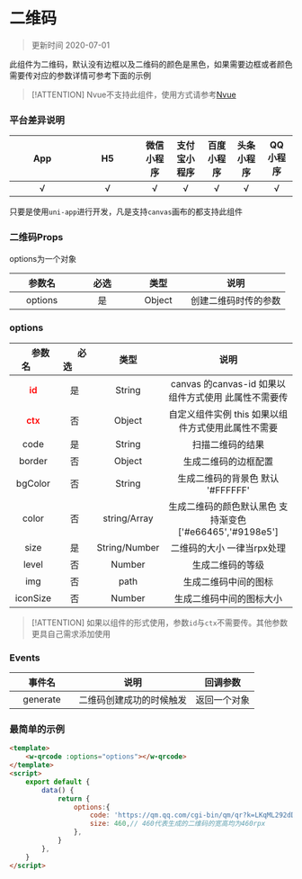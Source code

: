 # 二维码

> 更新时间 2020-07-01

此组件为二维码，默认没有边框以及二维码的颜色是黑色，如果需要边框或者颜色需要传对应的参数详情可参考下面的示例

> [!ATTENTION]
> Nvue不支持此组件，使用方式请参考[Nvue](/plugs/web/nvue/#Nvue)

### 平台差异说明

|&nbsp;&nbsp;&nbsp;&nbsp;&nbsp;&nbsp;&nbsp;&nbsp;App&nbsp;&nbsp;&nbsp;&nbsp;&nbsp;&nbsp;&nbsp;&nbsp; |&nbsp;&nbsp;&nbsp;&nbsp;&nbsp;&nbsp;&nbsp;&nbsp;&nbsp;H5&nbsp;&nbsp;&nbsp;&nbsp;&nbsp;&nbsp;&nbsp;&nbsp;&nbsp;|微信小程序|支付宝小程序|百度小程序|头条小程序|QQ小程序|
|:----:|:----:|:----: |:----:|:----: |:----: |:----:|
|√ |√  |√ |√ | √| √| √|

只要是使用`uni-app`进行开发，凡是支持`canvas`画布的都支持此组件

### 二维码Props

options为一个对象

|&nbsp;&nbsp;&nbsp;&nbsp;&nbsp;&nbsp;参数名&nbsp;&nbsp;&nbsp;&nbsp;&nbsp;&nbsp;|&nbsp;&nbsp;&nbsp;&nbsp;&nbsp;&nbsp;必选&nbsp;&nbsp;&nbsp;&nbsp;&nbsp;&nbsp;|&nbsp;&nbsp;&nbsp;&nbsp;&nbsp;&nbsp;类型&nbsp;&nbsp;&nbsp;&nbsp;&nbsp;&nbsp;|说明|
|:----:|:----:|:----:|:----:|
|options |是  |Object |创建二维码时传的参数 |

### options

|&nbsp;&nbsp;&nbsp;&nbsp;&nbsp;&nbsp;参数名&nbsp;&nbsp;&nbsp;&nbsp;&nbsp;&nbsp;|&nbsp;&nbsp;&nbsp;&nbsp;&nbsp;&nbsp;必选&nbsp;&nbsp;&nbsp;&nbsp;&nbsp;&nbsp;|类型|说明|
|:----:|:----:|:----:|:----:|
|<span style="color:red;font-weight: 600;">id</span> |是  |String |canvas 的canvas-id 如果以组件方式使用 此属性不需要传 |
|<span style="color:red;font-weight: 600;">ctx</span> |否  |Object | 自定义组件实例 this 如果以组件方式使用此属性不需要|
|code |是  |String | 扫描二维码的结果    |
|border |否  |Object | 生成二维码的边框配置    |
|bgColor |否  |String | 生成二维码的背景色 默认 '#FFFFFF'    |
|color     |否  |string/Array | 生成二维码的颜色默认黑色 支持渐变色['#e66465','#9198e5']    |
|size |是  |String/Number |二维码的大小 一律当rpx处理  |
|level |否  |Number | 生成二维码的等级    |
|img     |否  |path | 生成二维码中间的图标    |
|iconSize     |否  |Number | 生成二维码中间的图标大小 |

> [!ATTENTION]
> 如果以组件的形式使用，参数`id`与`ctx`不需要传。其他参数更具自己需求添加使用

### Events

|&nbsp;&nbsp;&nbsp;&nbsp;&nbsp;&nbsp;事件名&nbsp;&nbsp;&nbsp;&nbsp;&nbsp;&nbsp;|说明|回调参数|
|:----:   |:----:|:-----:|
|generate |二维码创建成功的时候触发  |返回一个对象 |

### 最简单的示例

```html
<template>
	<w-qrcode :options="options"></w-qrcode>
</template>
<script>
	export default {
		data() {
			return {
				options:{
					code: 'https://qm.qq.com/cgi-bin/qm/qr?k=LKqML292dD2WvwQfAJXBUmvgbiB_TZWF&noverify=0',// 生成二维码的值
					size: 460,// 460代表生成的二维码的宽高均为460rpx
				},
			}
		},
	}
</script>

```
